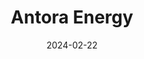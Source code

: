 ---  
layout: startup_page  
title: "Antora Energy"  
id: "antoraenergy.com"  
permalink: "/antoraenergyantoraenergy.com02222024/"  
website: "https://www.antoraenergy.com/"  
funding_round: "Series B"  
funding_amount: "$150M"  
investors: "Decarbonization Partners, Emerson Collective, GS Futures, The Nature Conservancy, a subsidiary of NextEra Energy Resources, LLC, Trust Ventures, Lowercarbon Capital, Breakthrough Energy Ventures, BHP Ventures, Overture VC, Grok Ventures"  
about: "Antora Energy develops and manufactures factory-made thermal batteries that store renewable energy as heat, providing zero-emissions heat and power to industrial facilities. Their technology offers a cost-effective solution for decarbonizing hard-to-abate sectors like cement and steel, leveraging thermophotovoltaic (TPV) technology for efficient electricity output. This addresses the lack of cost-effective industrial-scale renewable energy storage."  
markets: "Cleantech, Energy Storage, Industrial Technology, Renewable Energy Power Generation"  
hq: "Sunnyvale, California, United States"  
founded_year: "2017"  
linkedin: "https://www.linkedin.com/company/antora-energy"  
twitter: "https://twitter.com/antoraenergy"  
instagram: ""  
facebook: ""  
crunchbase: "https://www.crunchbase.com/organization/antora-energy"  
pitchbook: "https://pitchbook.com/profiles/company/228529-72"  

date_display: "22-Feb-2024"  
date: "2024-02-22"

# SEO Optimization  
meta_title: "Antora Energy - Series B Funding ($150M)"  
meta_description: "Antora Energy, Antora Energy develops and manufactures factory-made thermal batteries that store renewable energy as heat, providing zero-emissions heat and power to..."  
meta_keywords: "Antora Energy, Cleantech, Energy Storage, Industrial Technology, Renewable Energy Power Generation, Series B funding"  
canonical_url: "https://startup.projectstartups.com/antoraenergyantoraenergy.com02222024/"  
---